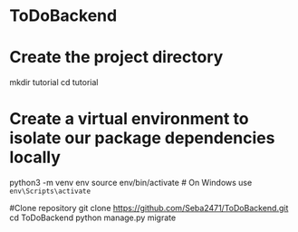 # ToDoBackend

# Create the project directory
mkdir tutorial
cd tutorial

# Create a virtual environment to isolate our package dependencies locally
python3 -m venv env
source env/bin/activate  # On Windows use `env\Scripts\activate`

#Clone repository
git clone https://github.com/Seba2471/ToDoBackend.git
cd ToDoBackend
python manage.py migrate
